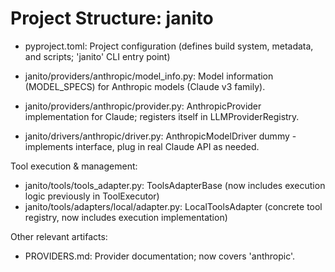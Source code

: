 # Project Structure: janito

- pyproject.toml: Project configuration (defines build system, metadata, and scripts; 'janito' CLI entry point)

- janito/providers/anthropic/model_info.py: Model information (MODEL_SPECS) for Anthropic models (Claude v3 family).
- janito/providers/anthropic/provider.py: AnthropicProvider implementation for Claude; registers itself in LLMProviderRegistry.
- janito/drivers/anthropic/driver.py: AnthropicModelDriver dummy - implements interface, plug in real Claude API as needed.

Tool execution & management:
- janito/tools/tools_adapter.py: ToolsAdapterBase (now includes execution logic previously in ToolExecutor)
- janito/tools/adapters/local/adapter.py: LocalToolsAdapter (concrete tool registry, now includes execution implementation)

Other relevant artifacts:
- PROVIDERS.md: Provider documentation; now covers 'anthropic'.
